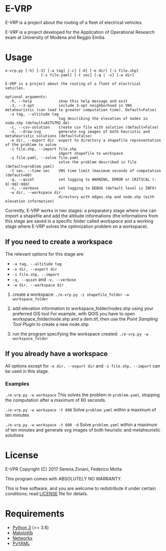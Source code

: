 # E-VRP
E-VRP is a project about the routing of a fleet of electrical vehicles.

E-VRP is a project developed for the Application of Operational Research exam
at University of Modena and Reggio Emilia.

# Usage
```
e-vrp.py [-h] [-3] [-a tag] [-c] [-d] [-e dir] [-i file.shp]
                [-s file.yaml] [-t sec] [-q | -v] [-w dir]

E-VRP is a project about the routing of a fleet of electrical vehicles.

optional arguments:
  -h, --help            show this help message and exit
  -3, --3-opt           include 3-opt neighborhood in VNS metaheuristic (can lead to greater computation time). Default=False)
  -a tag, --altitude tag
                        tag describing the elevation of nodes in node.shp (default=ASTGTM2_de)
  -c, --csv-solution    create csv file with solution (default=False)
  -d, --draw-svg        generate svg images of both heuristic and metaheuristic solutions (default=False)
  -e dir, --export dir  export to directory a shapefile representation of the problem to solve
  -i file.shp, --import file.shp
                        import shapefile to workspace
  -s file.yaml, --solve file.yaml
                        solve the problem described in file (default=problem.yaml)
  -t sec, --time sec    VNS time limit (maximum seconds of computation (default=60)
  -q, --quiet           set logging to WARNING, ERROR or CRITICAL (-q|-qq|-qqq)
  -v, --verbose         set logging to DEBUG (default level is INFO)
  -w dir, --workspace dir
                        directory with edges.shp and node.shp (with elevation information)
```

Currently, E-VRP works in two stages: a preparatory stage where one can import a shapefile and add the altitude informations (the informations from this stage are saved in a specific folder called _workspace_ and a working stage where E-VRP solves the optimization problem on a workspace).

## If you need to create a workspace

The relevant options for this stage are:
* ```-a tag, --altitude tag```
* ```-e dir, --export dir```
* ```-i file.shp, --import```
* ```-q, --quiet``` and ```-v, --verbose```
* ```-w dir, --workspace dir```

1. create a workspace:
 ```./e-vrp.py -i shapefile_folder -w workspace_folder```

2. add elevation information to workspace_folder/nodes.shp using your preferred GIS tool
 For example, with QGIS you have to open workspace_folder/node.shp and a dem.tif, then use the _Point Sampling Tool Plugin_ to create a new node.shp

3. run the program specifying the workspace created:
 ```./e-vrp.py -w workspace_folder```

## If you already have a workspace
All options except for ```-e dir, --export dir``` and ```-i file.shp, --import``` can be used in this stage.

### Examples

```./e-vrp.py -w workspace```
This solves the problem in ```problem.yaml```, stopping the computation after a maximum of 60 seconds.

```./e-vrp.py -w workspace -t 600```
Solve ```problem.yaml``` within a maximum of ten minutes

```./e-vrp.py -w workspace -t 600 -d```
Solve ```problem.yaml``` within a maximum of ten minutes and generate svg images of both heuristic and metaheuristic solutions

# License

E-VPR Copyright (C) 2017 Serena Ziviani, Federico Motta

This program comes with ABSOLUTELY NO WARRANTY.

This is free software, and you are welcome to redistribute it under certain
conditions; read [LICENSE](https://github.com/sere/E-VRP/blob/master/LICENSE)
file for details.

# Requirements
* [Python 3](https://www.python.org) (>= 3.6)
* [Matplotlib](https://matplotlib.org)
* [Networkx](https://networkx.github.io)
* [PyYAML](http://pyyaml.org/wiki/PyYAML)
